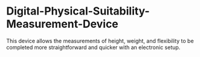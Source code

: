 # Digital-Physical-Suitability-Measurement-Device
This device allows the measurements of height, weight, and flexibility to be completed more straightforward and quicker with an electronic setup.
